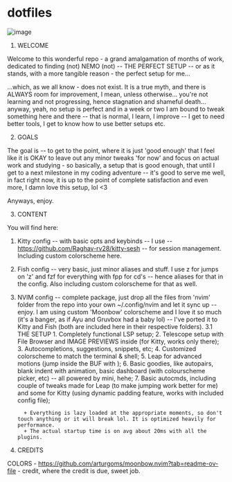 # dotfiles
![image](https://github.com/dumb-kermit/dotfiles/assets/161794036/fd456824-a253-4ec2-a0b2-78cfcdf348fe)


1. WELCOME

Welcome to this wonderful repo - a grand amalgamation of months of work, dedicated to finding (not) NEMO (not) -- THE PERFECT SETUP -- or as it stands, with a more tangible reason - the perfect setup for me...

...which, as we all know - does not exist. It is a true myth, and there is ALWAYS room for improvement, I mean, unless otherwise... you're not learning and not progressing, hence stagnation and shameful death... anyway, yeah, no setup is perfect and in a week or two I am bound to tweak something here and there -- that is normal, I learn, I improve -- I get to need better tools, I get to know how to use better setups etc.


2. GOALS

The goal is -- to get to the point, where it is just 'good enough' that I feel like it is OKAY to leave out any minor tweaks 'for now' and focus on actual work and studying - so basically, a setup that is good enough, that until I get to a next milestone in my coding adventure -- it's good to serve me well, in fact right now, it is up to the point of complete satisfaction and even more, I damn love this setup, lol <3

Anyways, enjoy. 


3. CONTENT

You will find here:

1. Kitty config -- with basic opts and keybinds -- I use -- https://github.com/Raghav-rv28/kitty-sesh -- for session management. Including custom colorscheme here.

2. Fish config -- very basic, just minor aliases and stuff. I use z for jumps on 'z' and fzf for everything with fpp for cd's -- hence aliases for that in the config. Also including custom colorscheme for that as well.

3. NVIM config -- complete package, just drop all the files from 'nvim' folder from the repo into your own ~/.config/nvim and let it sync up -- enjoy. I am using custom 'Moonbow' colorscheme and I love it so much (it's a banger, as if Ayu and Gruvbox had a baby lol) -- I've ported it to Kitty and Fish (both are included here in their respective folders).
     3.1 THE SETUP
         1. Completely functional LSP setup;
         2. Telescope setup with File Browser and IMAGE PREVIEWS inside (for Kitty, works only there);
         3. Autocompletions, suggestions, snippets, etc;
         4. Customized colorscheme to match the terminal & shell;
         5. Leap for advanced motions (jump inside the BUF with <CR>);
         6. Basic goodies, like autopairs, blank indent with animation, basic dashboard (with colourscheme picker, etc) -- all powered by mini, hehe;
         7. Basic autocmds, including couple of tweaks made for Leap (to make <CR> jumping work better for me) and some for Kitty (using dynamic padding feature, works with included config file);

         + Everything is lazy loaded at the appropriate moments, so don't touch anything or it will break lol. It is optimized heavily for performance.
         + The actual startup time is on avg about 20ms with all the plugins.


5. CREDITS

COLORS - https://github.com/arturgoms/moonbow.nvim?tab=readme-ov-file - credit, where the credit is due, sweet job.

